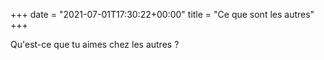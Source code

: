 +++
date = "2021-07-01T17:30:22+00:00"
title = "Ce que sont les autres"
+++

Qu'est-ce que tu aimes chez les autres ?
